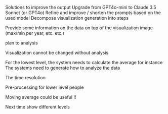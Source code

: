 Solutions to improve the output
Upgrade from GPT4o-mini to Claude 3.5 Sonnet (or GPT4o)
Refine and improve / shorten the prompts based on the used model
Decompose visualization generation into steps

Provide some information on the data on top of the visualization image (max/min per year, etc. etc.)







plan to analysis

Visualization cannot be changed without analysis

For the lowest level, the system needs to calculate the average for instance
The systems need to generate how to analyze the data

The time resolution


Pre-processing for lower level people

Moving average could be useful !!


Next time show different levels
